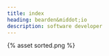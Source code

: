 ```yaml
---
title: index
heading: bearden&middot;io
description: software developer
---
```


{% asset sorted.png %}
